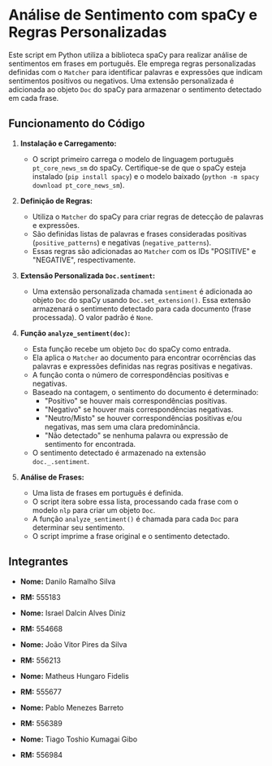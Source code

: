 
# Análise de Sentimento com spaCy e Regras Personalizadas

Este script em Python utiliza a biblioteca spaCy para realizar análise de sentimentos em frases em português. Ele emprega regras personalizadas definidas com o `Matcher` para identificar palavras e expressões que indicam sentimentos positivos ou negativos. Uma extensão personalizada é adicionada ao objeto `Doc` do spaCy para armazenar o sentimento detectado em cada frase.

## Funcionamento do Código

1.  **Instalação e Carregamento:**
    * O script primeiro carrega o modelo de linguagem português `pt_core_news_sm` do spaCy. Certifique-se de que o spaCy esteja instalado (`pip install spacy`) e o modelo baixado (`python -m spacy download pt_core_news_sm`).

2.  **Definição de Regras:**
    * Utiliza o `Matcher` do spaCy para criar regras de detecção de palavras e expressões.
    * São definidas listas de palavras e frases consideradas positivas (`positive_patterns`) e negativas (`negative_patterns`).
    * Essas regras são adicionadas ao `Matcher` com os IDs "POSITIVE" e "NEGATIVE", respectivamente.

3.  **Extensão Personalizada `Doc.sentiment`:**
    * Uma extensão personalizada chamada `sentiment` é adicionada ao objeto `Doc` do spaCy usando `Doc.set_extension()`. Essa extensão armazenará o sentimento detectado para cada documento (frase processada). O valor padrão é `None`.

4.  **Função `analyze_sentiment(doc)`:**
    * Esta função recebe um objeto `Doc` do spaCy como entrada.
    * Ela aplica o `Matcher` ao documento para encontrar ocorrências das palavras e expressões definidas nas regras positivas e negativas.
    * A função conta o número de correspondências positivas e negativas.
    * Baseado na contagem, o sentimento do documento é determinado:
        * "Positivo" se houver mais correspondências positivas.
        * "Negativo" se houver mais correspondências negativas.
        * "Neutro/Misto" se houver correspondências positivas e/ou negativas, mas sem uma clara predominância.
        * "Não detectado" se nenhuma palavra ou expressão de sentimento for encontrada.
    * O sentimento detectado é armazenado na extensão `doc._.sentiment`.

5.  **Análise de Frases:**
    * Uma lista de frases em português é definida.
    * O script itera sobre essa lista, processando cada frase com o modelo `nlp` para criar um objeto `Doc`.
    * A função `analyze_sentiment()` é chamada para cada `Doc` para determinar seu sentimento.
    * O script imprime a frase original e o sentimento detectado.

## Integrantes

* **Nome:** Danilo Ramalho Silva
* **RM:**   555183

* **Nome:** Israel Dalcin Alves Diniz
* **RM:**   554668

* **Nome:** João Vitor Pires da Silva
* **RM:**   556213

* **Nome:** Matheus Hungaro Fidelis
* **RM:**   555677

* **Nome:** Pablo Menezes Barreto
* **RM:**   556389

* **Nome:** Tiago Toshio Kumagai Gibo
* **RM:**   556984